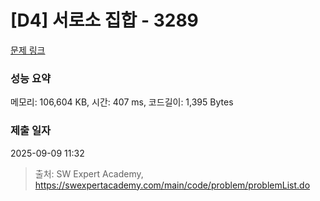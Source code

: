 # [D4] 서로소 집합 - 3289 

[문제 링크](https://swexpertacademy.com/main/code/problem/problemDetail.do?contestProbId=AWBJKA6qr2oDFAWr) 

### 성능 요약

메모리: 106,604 KB, 시간: 407 ms, 코드길이: 1,395 Bytes

### 제출 일자

2025-09-09 11:32



> 출처: SW Expert Academy, https://swexpertacademy.com/main/code/problem/problemList.do